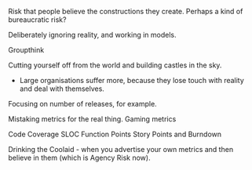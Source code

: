 


Risk that people believe the constructions they create.  Perhaps a kind of bureaucratic risk?


Deliberately ignoring reality, and working in models.

Groupthink

Cutting yourself off from the world and building castles in the sky.



- Large organisations suffer more, because they lose touch with reality and deal with themselves.


Focusing on number of releases, for example.  

Mistaking metrics for the real thing.  Gaming metrics


Code Coverage
SLOC
Function Points
Story Points and Burndown


Drinking the Coolaid - when you advertise your own metrics and then believe in them (which is Agency Risk now).
